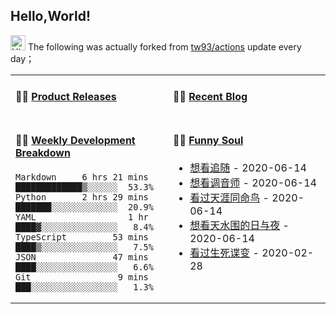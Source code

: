 ## Hello,World!

<img src='https://qpluspicture.oss-cn-beijing.aliyuncs.com/6LjjQA/Hi.gif' alt='Hi' width="24"/> The following was actually forked from <a href="https://github.com/tw93/tw93/actions" target="_blank">tw93/actions</a> update every day；

<table>
<tr>
<td valign="top" width="50%">

#### 🏋️‍♀️ <a href="https://github.com/whoissqr/appsec-demo-bot/blob/master/releases.md" target="_blank">Product Releases</a>

<!-- recent_releases starts -->

<!-- recent_releases ends -->

</td>
<td valign="top" width="50%">

#### 🤹‍♀️ <a href="https://tw93.github.io/" target="_blank">Recent Blog</a>

<!-- blog starts -->

<!-- blog ends -->

</td>
</tr>
<tr>
<td valign="top" width="50%">

#### 🏊‍♂️ <a href="https://gist.github.com/whoissqr/45929d16ece946e3d25fb40c4878e112" target="_blank">Weekly Development Breakdown</a>

<!-- code_time starts -->

```text
Markdown     6 hrs 21 mins  █████████████▒░░░░░░  53.3%
Python       2 hrs 29 mins  ███████░░░░░░░░░░░░░  20.9%
YAML                  1 hr  ████▓░░░░░░░░░░░░░░░   8.4%
TypeScript         53 mins  ████▒░░░░░░░░░░░░░░░   7.5%
JSON               47 mins  ████░░░░░░░░░░░░░░░░   6.6%
Git                 9 mins  ███░░░░░░░░░░░░░░░░░   1.3%
```

<!-- code_time ends -->

</td>
<td valign="top" width="50%">

#### 🤾‍♂️ <a href="https://www.douban.com/people/kkshichao/" target="_blank">Funny Soul</a>

<!-- douban starts -->
* <a href='http://movie.douban.com/subject/1397546/' target='_blank'>想看追随</a> - 2020-06-14
* <a href='http://movie.douban.com/subject/30334073/' target='_blank'>想看调音师</a> - 2020-06-14
* <a href='http://movie.douban.com/subject/4072712/' target='_blank'>看过天涯同命鸟</a> - 2020-06-14
* <a href='http://movie.douban.com/subject/3077668/' target='_blank'>想看天水围的日与夜</a> - 2020-06-14
* <a href='http://movie.douban.com/subject/1306470/' target='_blank'>看过生死谍变</a> - 2020-02-28
<!-- douban ends -->

</td>
  </tr>
  </table>

<!-- fake commit 1 -->

